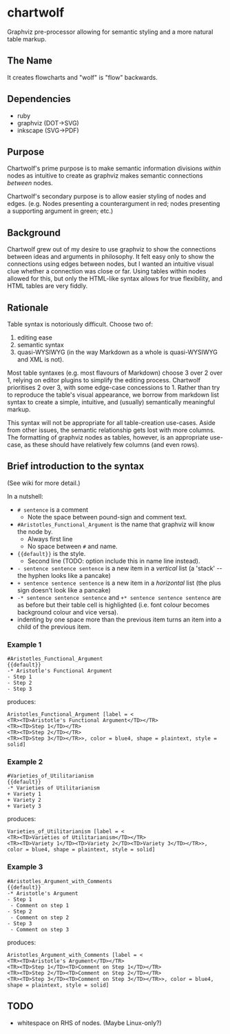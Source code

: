 # chartwolf
Graphviz pre-processor allowing for semantic styling and a more natural table markup.

## The Name

It creates flowcharts and "wolf" is "flow" backwards.

## Dependencies

- ruby
- graphviz (DOT->SVG)
- inkscape (SVG->PDF)

## Purpose

Chartwolf's prime purpose is to make semantic information divisions *within* nodes as intuitive to create as graphviz makes semantic connections *between* nodes.

Chartwolf's secondary purpose is to allow easier styling of nodes and edges. (e.g. Nodes presenting a counterargument in red; nodes presenting a supporting argument in green; etc.)

## Background

Chartwolf grew out of my desire to use graphviz to show the connections between ideas and arguments in philosophy. It felt easy only to show the connections using edges between nodes, but I wanted an intuitive visual clue whether a connection was close or far. Using tables within nodes allowed for this, but only the HTML-like syntax allows for true flexibility, and HTML tables are very fiddly.

## Rationale

Table syntax is notoriously difficult. Choose two of:
1. editing ease
2. semantic syntax
3. quasi-WYSIWYG (in the way Markdown as a whole is quasi-WYSIWYG and XML is not).

Most table syntaxes (e.g. most flavours of Markdown) choose 3 over 2 over 1, relying on editor plugins to simplify the editing process. Chartwolf prioritises 2 over 3, with some edge-case concessions to 1. Rather than try to reproduce the table's visual appearance, we borrow from markdown list syntax to create a simple, intuitive, and (usually) semantically meaningful markup. 

This syntax will not be appropriate for all table-creation use-cases. Aside from other issues, the semantic relationship gets lost with more columns. The formatting of graphviz nodes as tables, however, is an appropriate use-case, as these should have relatively few columns (and even rows).

## Brief introduction to the syntax

(See wiki for more detail.)

In a nutshell:

- `# sentence` is a comment
  - Note the space between pound-sign and comment text.
- `#Aristotles_Functional_Argument` is the name that graphviz will know the node by.
  - Always first line
  - No space between `#` and name.
- `{{default}}` is the style.
  - Second line (TODO: option include this in name line instead).
- `- sentence sentence sentence` is a new item in a *vertical* list (a 'stack' -- the hyphen looks like a pancake)
- `+ sentence sentence sentence` is a new item in a *horizontal* list (the plus sign doesn't look like a pancake)
- `-* sentence sentence sentence` and `+* sentence sentence sentence` are as before but their table cell is highlighted (i.e. font colour becomes background colour and vice versa).
- indenting by one space more than the previous item turns an item into a child of the previous item.

### Example 1

```
#Aristotles_Functional_Argument
{{default}}
-* Aristotle's Functional Argument
- Step 1
- Step 2
- Step 3
```
produces:
```
Aristotles_Functional_Argument [label = <
<TR><TD>Aristotle's Functional Argument</TD></TR>
<TR><TD>Step 1</TD></TR>
<TR><TD>Step 2</TD></TR>
<TR><TD>Step 3</TD></TR>>, color = blue4, shape = plaintext, style = solid]
```

### Example 2

```
#Varieties_of_Utilitarianism
{{default}}
-* Varieties of Utilitarianism
+ Variety 1
+ Variety 2
+ Variety 3
```
produces:
```
Varieties_of_Utilitarianism [label = <
<TR><TD>Varieties of Utilitarianism</TD></TR>
<TR><TD>Variety 1</TD><TD>Variety 2</TD><TD>Variety 3</TD></TR>>, color = blue4, shape = plaintext, style = solid]
```

### Example 3

```
#Aristotles_Argument_with_Comments 
{{default}}
-* Aristotle's Argument
- Step 1
 - Comment on step 1
- Step 2
 - Comment on step 2
- Step 3
 - Comment on step 3
```
produces:
```
Aristotles_Argument_with_Comments [label = <
<TR><TD>Aristotle's Argument</TD></TR>
<TR><TD>Step 1</TD><TD>Comment on Step 1</TD></TR>
<TR><TD>Step 2</TD><TD>Comment on Step 2</TD></TR>
<TR><TD>Step 3</TD><TD>Comment on Step 3</TD></TR>>, color = blue4, shape = plaintext, style = solid]
```

## TODO

- whitespace on RHS of nodes. (Maybe Linux-only?)
